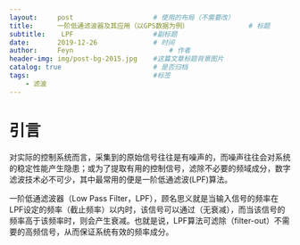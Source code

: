 ```yaml
---
layout:     post   				    # 使用的布局（不需要改）
title:      一阶低通滤波器及其应用（以GPS数据为例） 				# 标题 
subtitle:    LPF                    #副标题
date:       2019-12-26 				# 时间
author:     Feyn 						# 作者
header-img: img/post-bg-2015.jpg 	#这篇文章标题背景图片
catalog: true 						# 是否归档
tags:								#标签
    - 滤波
---
```


# 引言
对实际的控制系统而言，采集到的原始信号往往是有噪声的，而噪声往往会对系统的稳定性能产生隐患；或为了提取有用的控制信号，滤除不必要的频域成分，数字滤波技术必不可少，其中最常用的便是一阶低通滤波(LPF)算法。

一阶低通滤波器（Low Pass Filter，LPF），顾名思义就是当输入信号的频率在LPF设定的频率（截止频率）以内时，该信号可以通过（无衰减），而当该信号的频率高于该频率时，则会产生衰减。也就是说，LPF算法可滤除（filter-out）不需要的高频信号，从而保证系统有效的频率成分。
